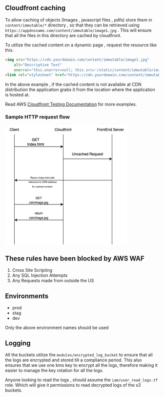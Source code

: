 

## Cloudfront caching
To allow caching of objects (Images , javascript files , pdfs) store them in ```content/immutable/*``` directory , so that they can be retrieved using ```https://appdnsname.com/content/immutable/image1.jpg``` . This will ensure that all the files in this directory are cached by cloudfront.

To utilize the cached content on a dynamic page , request the resource like this.
```html
<img src="https://cdn.yourdomain.com/content/immutable/image1.jpg" 
	alt="Descriptive Text" 
	onerror="this.onerror=null; this.src='/static/content/immutable/image1.jpg';" >
<link rel="stylesheet" href="https://cdn.yourdomain.com/content/immutable/styles.css">
```
In the above example , if the cached content is not available at CDN distribution the application grabs it from the location where the application is hosted at. 

Read AWS [Cloudfront Testing Documentation](https://docs.aws.amazon.com/AmazonCloudFront/latest/DeveloperGuide/distribution-web-testing.html) for more examples.

### Sample HTTP request flow
<img src="./images/cdn-request.jpg" alt="CDN Request Caching" style="zoom: 100%;" />

## These rules have been blocked by AWS WAF

1. Cross Site Scripting
2. Any SQL Injection Attempts
3. Any Requests made from outside the US

## Environments
- prod
- stag
- dev

Only the above environment names should be used

## Logging

All the buckets utilize the ```modules/encrypted_log_bucket``` to ensure that all the logs are encrypted and stored till a compliance period. This also ensures that we use one kms key to encrypt all the logs, therefore making it easier to manage the key rotation for all the logs. 

Anyone looking to read the logs , should assume the ```iam/user_read_logs.tf``` role. Which will give it permissions to read decrypted logs of the s3 buckets.